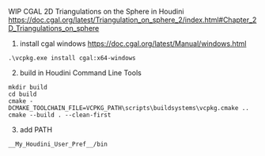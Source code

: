 WIP
CGAL 2D Triangulations on the Sphere in Houdini
https://doc.cgal.org/latest/Triangulation_on_sphere_2/index.html#Chapter_2D_Triangulations_on_sphere

1. install cgal windows
https://doc.cgal.org/latest/Manual/windows.html
```
.\vcpkg.exe install cgal:x64-windows
```
  
2. build
in Houdini Command Line Tools
```
mkdir build
cd build
cmake -DCMAKE_TOOLCHAIN_FILE=VCPKG_PATH\scripts\buildsystems\vcpkg.cmake ..
cmake --build . --clean-first
```

3. add PATH

```
__My_Houdini_User_Pref__/bin
```
